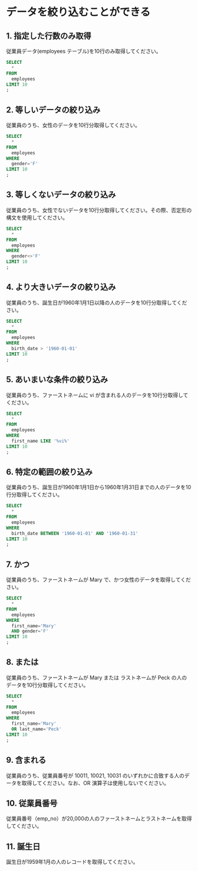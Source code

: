 # データを絞り込むことができる

## 1. 指定した行数のみ取得
従業員データ(employees テーブル)を10行のみ取得してください。
```sql
SELECT
  *
FROM
  employees
LIMIT 10
;
```

## 2. 等しいデータの絞り込み
従業員のうち、女性のデータを10行分取得してください。
```sql
SELECT
  *
FROM
  employees
WHERE
  gender='F'
LIMIT 10
;
```

## 3. 等しくないデータの絞り込み
従業員のうち、女性でないデータを10行分取得してください。その際、否定形の構文を使用してください。
```sql
SELECT
  *
FROM
  employees
WHERE
  gender<>'F'
LIMIT 10
;
```

## 4. より大きいデータの絞り込み
従業員のうち、誕生日が1960年1月1日以降の人のデータを10行分取得してください。
```sql
SELECT
  *
FROM
  employees
WHERE
  birth_date > '1960-01-01'
LIMIT 10
;
```

## 5. あいまいな条件の絞り込み
従業員のうち、ファーストネームに vi が含まれる人のデータを10行分取得してください。
```sql
SELECT
  *
FROM
  employees
WHERE
  first_name LIKE '%vi%'
LIMIT 10
;
```

## 6. 特定の範囲の絞り込み
従業員のうち、誕生日が1960年1月1日から1960年1月31日までの人のデータを10行分取得してください。
```sql
SELECT
  *
FROM
  employees
WHERE
  birth_date BETWEEN '1960-01-01' AND '1960-01-31'
LIMIT 10
;
```


## 7. かつ

従業員のうち、ファーストネームが Mary で、かつ女性のデータを取得してください。
```sql
SELECT
  *
FROM
  employees
WHERE
  first_name='Mary'
  AND gender='F'
LIMIT 10
;
```

## 8. または

従業員のうち、ファーストネームが Mary または ラストネームが Peck の人のデータを10行分取得してください。
```sql
SELECT
  *
FROM
  employees
WHERE
  first_name='Mary'
  OR last_name='Peck'
LIMIT 10
;
```

## 9. 含まれる

従業員のうち、従業員番号が 10011, 10021, 10031 のいずれかに合致する人のデータを取得してください。なお、OR 演算子は使用しないでください。

## 10. 従業員番号

従業員番号（emp_no）が20,000の人のファーストネームとラストネームを取得してください。

## 11. 誕生日

誕生日が1959年1月の人のレコードを取得してください。
